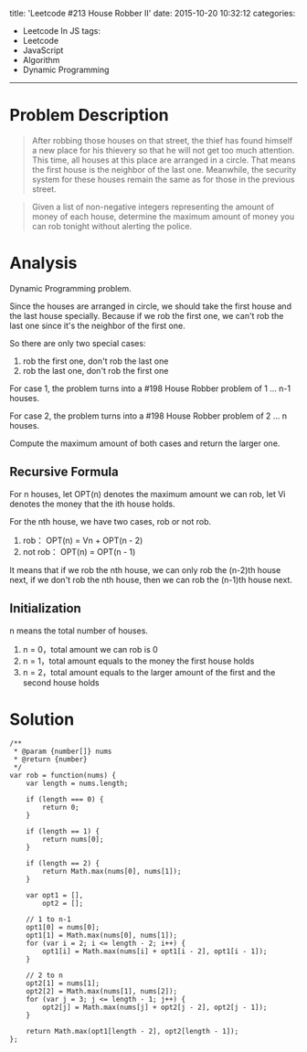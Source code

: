 title: 'Leetcode #213 House Robber II'
date: 2015-10-20 10:32:12
categories:
- Leetcode In JS
tags:
- Leetcode
- JavaScript
- Algorithm
- Dynamic Programming
---

# Problem Description

> After robbing those houses on that street, the thief has found himself a new place for his thievery so that he will not get too much attention. This time, all houses at this place are arranged in a circle. That means the first house is the neighbor of the last one. Meanwhile, the security system for these houses remain the same as for those in the previous street.

> Given a list of non-negative integers representing the amount of money of each house, determine the maximum amount of money you can rob tonight without alerting the police.

<!--more-->

# Analysis

Dynamic Programming problem.

Since the houses are arranged in circle, we should take the first house and the last house specially. Because if we rob the first one, we can't rob the last one since it's the neighbor of the first one.

So there are only two special cases:

1. rob the first one, don't rob the last one
2. rob the last one, don't rob the first one

For case 1, the problem turns into a #198 House Robber problem of 1 ... n-1 houses.

For case 2, the problem turns into a #198 House Robber problem of 2 ... n houses.

Compute the maximum amount of both cases and return the larger one.

## Recursive Formula

For n houses, let OPT(n) denotes the maximum amount we can rob, let Vi denotes the money that the ith house holds. 

For the nth house, we have two cases, rob or not rob.

1. rob： OPT(n) = Vn + OPT(n - 2)
2. not rob： OPT(n) = OPT(n - 1)

It means that if we rob the nth house, we can only rob the (n-2)th house next, if we don't rob the nth house, then we can rob the (n-1)th house next. 

## Initialization

n means the total number of houses.

1. n = 0，total amount we can rob is 0
2. n = 1，total amount equals to the money the first house holds
3. n = 2，total amount equals to the larger amount of the first and the second house holds

# Solution

```
/**
 * @param {number[]} nums
 * @return {number}
 */
var rob = function(nums) {
	var length = nums.length;

	if (length === 0) {
		return 0;
	}

	if (length == 1) {
		return nums[0];
	}

	if (length == 2) {
		return Math.max(nums[0], nums[1]);
	}

	var opt1 = [],
		opt2 = [];

	// 1 to n-1
	opt1[0] = nums[0];
	opt1[1] = Math.max(nums[0], nums[1]);
	for (var i = 2; i <= length - 2; i++) {
		opt1[i] = Math.max(nums[i] + opt1[i - 2], opt1[i - 1]);
	}

	// 2 to n
	opt2[1] = nums[1];
	opt2[2] = Math.max(nums[1], nums[2]);
	for (var j = 3; j <= length - 1; j++) {
		opt2[j] = Math.max(nums[j] + opt2[j - 2], opt2[j - 1]);
	}

	return Math.max(opt1[length - 2], opt2[length - 1]);
};
```
